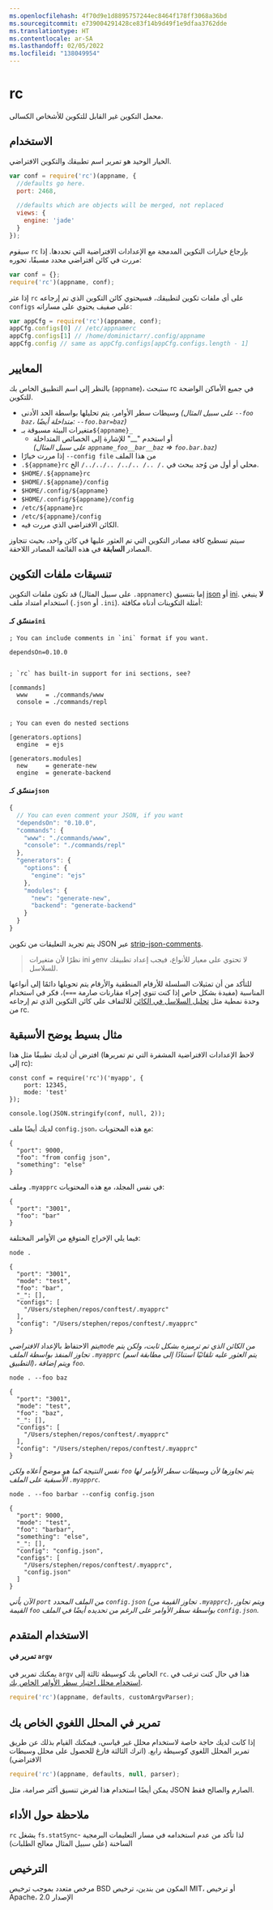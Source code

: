 ```yaml
---
ms.openlocfilehash: 4f70d9e1d8895757244ec8464f178ff3068a36bd
ms.sourcegitcommit: e739004291428ce83f14b9d49f1e9dfaa3762dde
ms.translationtype: HT
ms.contentlocale: ar-SA
ms.lasthandoff: 02/05/2022
ms.locfileid: "138049954"
---
```

# <a name="rc"></a>rc

محمل التكوين غير القابل للتكوين للأشخاص الكسالى.

## <a name="usage"></a>الاستخدام

الخيار الوحيد هو تمرير اسم تطبيقك والتكوين الافتراضي.

```javascript
var conf = require('rc')(appname, {
  //defaults go here.
  port: 2468,

  //defaults which are objects will be merged, not replaced
  views: {
    engine: 'jade'
  }
});
```

سيقوم `rc` بإرجاع خيارات التكوين المدمجة مع الإعدادات الافتراضية التي تحددها.
إذا مررت في كائن افتراضي محدد مسبقًا، تحوره:

```javascript
var conf = {};
require('rc')(appname, conf);
```

إذا عثر `rc` على أي ملفات تكوين لتطبيقك، فسيحتوي كائن التكوين الذي تم إرجاعه `configs` على صفيف يحتوي على مساراته:

```javascript
var appCfg = require('rc')(appname, conf);
appCfg.configs[0] // /etc/appnamerc
appCfg.configs[1] // /home/dominictarr/.config/appname
appCfg.config // same as appCfg.configs[appCfg.configs.length - 1]
```

## <a name="standards"></a>المعايير

بالنظر إلى اسم التطبيق الخاص بك (`appname`)، ستبحث rc في جميع الأماكن الواضحة للتكوين.

  * وسيطات سطر الأوامر، يتم تحليلها بواسطة الحد الأدنى _(على سبيل المثال `--foo baz`، متداخلة أيضًا: `--foo.bar=baz`)_
  * متغيرات البيئة مسبوقة بـ`${appname}_`
    * أو استخدم "\_\_" للإشارة إلى الخصائص المتداخلة <br/> _(على سبيل المثال `appname_foo__bar__baz` => `foo.bar.baz`)_
  * إذا مررت خيارًا `--config file` من هذا الملف
  * `.${appname}rc` محلي أو أول من وُجد يبحث في `./ ../ ../../ ../../../` الخ.
  * `$HOME/.${appname}rc`
  * `$HOME/.${appname}/config`
  * `$HOME/.config/${appname}`
  * `$HOME/.config/${appname}/config`
  * `/etc/${appname}rc`
  * `/etc/${appname}/config`
  * الكائن الافتراضي الذي مررت فيه.

سيتم تسطيح كافة مصادر التكوين التي تم العثور عليها في كائن واحد، بحيث تتجاوز المصادر **السابقة** في هذه القائمة المصادر اللاحقة.


## <a name="configuration-file-formats"></a>تنسيقات ملفات التكوين

قد تكون ملفات التكوين (على سبيل المثال `.appnamerc`) إما بتنسيق [json](http://json.org/example) أو [ini](http://en.wikipedia.org/wiki/INI_file). **لا** ينبغي استخدام امتداد ملف (`.json` أو `.ini`). أمثلة التكوينات أدناه مكافئة:


#### <a name="formatted-as-ini"></a>منسّق كـ`ini`

```
; You can include comments in `ini` format if you want.

dependsOn=0.10.0


; `rc` has built-in support for ini sections, see?

[commands]
  www     = ./commands/www
  console = ./commands/repl


; You can even do nested sections

[generators.options]
  engine  = ejs

[generators.modules]
  new     = generate-new
  engine  = generate-backend

```

#### <a name="formatted-as-json"></a>منسّق كـ`json`

```javascript
{
  // You can even comment your JSON, if you want
  "dependsOn": "0.10.0",
  "commands": {
    "www": "./commands/www",
    "console": "./commands/repl"
  },
  "generators": {
    "options": {
      "engine": "ejs"
    },
    "modules": {
      "new": "generate-new",
      "backend": "generate-backend"
    }
  }
}
```

يتم تجريد التعليقات من تكوين JSON عبر [strip-json-comments](https://github.com/sindresorhus/strip-json-comments).

> نظرًا لأن متغيرات ini وenv لا تحتوي على معيار للأنواع، فيجب إعداد تطبيقك للسلاسل.

للتأكد من أن تمثيلات السلسلة للأرقام المنطقية والأرقام يتم تحويلها دائمًا إلى أنواعها المناسبة (مفيدة بشكل خاص إذا كنت تنوي إجراء مقارنات صارمة `===`)، فكر في استخدام وحدة نمطية مثل [تحليل السلاسل في الكائن](https://github.com/anselanza/parse-strings-in-object) للالتفاف على كائن التكوين الذي تم إرجاعه من rc.


## <a name="simple-example-demonstrating-precedence"></a>مثال بسيط يوضح الأسبقية
افترض أن لديك تطبيقًا مثل هذا (لاحظ الإعدادات الافتراضية المشفرة التي تم تمريرها إلى rc):
```
const conf = require('rc')('myapp', {
    port: 12345,
    mode: 'test'
});

console.log(JSON.stringify(conf, null, 2));
```
لديك أيضًا ملف `config.json`، مع هذه المحتويات:
```
{
  "port": 9000,
  "foo": "from config json",
  "something": "else"
}
```
وملف `.myapprc` في نفس المجلد، مع هذه المحتويات:
```
{
  "port": "3001",
  "foo": "bar"
}
```
فيما يلي الإخراج المتوقع من الأوامر المختلفة:

`node .`
```
{
  "port": "3001",
  "mode": "test",
  "foo": "bar",
  "_": [],
  "configs": [
    "/Users/stephen/repos/conftest/.myapprc"
  ],
  "config": "/Users/stephen/repos/conftest/.myapprc"
}
```
يتم الاحتفاظ بالإعداد *الافتراضي`mode` من الكائن الذي تم ترميزه بشكل ثابت، ولكن يتم تجاوز المنفذ بواسطة الملف `.myapprc` (يتم العثور عليه تلقائيًا استنادًا إلى مطابقة اسم التطبيق)، ويتم إضافة `foo`.*


`node . --foo baz`
```
{
  "port": "3001",
  "mode": "test",
  "foo": "baz",
  "_": [],
  "configs": [
    "/Users/stephen/repos/conftest/.myapprc"
  ],
  "config": "/Users/stephen/repos/conftest/.myapprc"
}
```
*نفس النتيجة كما هو موضح أعلاه ولكن `foo` يتم تجاوزها لأن وسيطات سطر الأوامر لها الأسبقية على الملف `.myapprc`.*

`node . --foo barbar --config config.json`
```
{
  "port": 9000,
  "mode": "test",
  "foo": "barbar",
  "something": "else",
  "_": [],
  "config": "config.json",
  "configs": [
    "/Users/stephen/repos/conftest/.myapprc",
    "config.json"
  ]
}
```
*الآن يأتي `port` من الملف المحدد `config.json` (تجاوز القيمة من `.myapprc`)، ويتم تجاوز القيمة `foo` بواسطة سطر الأوامر على الرغم من تحديده أيضًا في الملف `config.json`.*
 


## <a name="advanced-usage"></a>الاستخدام المتقدم

#### <a name="pass-in-your-own-argv"></a>تمرير في `argv`

يمكنك تمرير في `argv` الخاص بك كوسيطة ثالثة إلى `rc`.  هذا في حال كنت ترغب في [استخدام محلل اختيار سطر الأوامر الخاص بك](https://github.com/dominictarr/rc/pull/12).

```javascript
require('rc')(appname, defaults, customArgvParser);
```

## <a name="pass-in-your-own-parser"></a>تمرير في المحلل اللغوي الخاص بك

إذا كانت لديك حاجة خاصة لاستخدام محلل غير قياسي، فيمكنك القيام بذلك عن طريق تمرير المحلل اللغوي كوسيطة رابع.
(اترك الثالثة فارغ للحصول على محلل وسيطات الافتراضي)

```javascript
require('rc')(appname, defaults, null, parser);
```

يمكن أيضًا استخدام هذا لفرض تنسيق أكثر صرامة، مثل JSON الصارم والصالح فقط.

## <a name="note-on-performance"></a>ملاحظة حول الأداء

`rc` يشغل `fs.statSync`- لذا تأكد من عدم استخدامه في مسار التعليمات البرمجية الساخنة (على سبيل المثال معالج الطلبات) 


## <a name="license"></a>الترخيص

مرخص متعدد بموجب ترخيص BSD المكون من بندين، ترخيص MIT، أو ترخيص Apache، الإصدار 2.0
